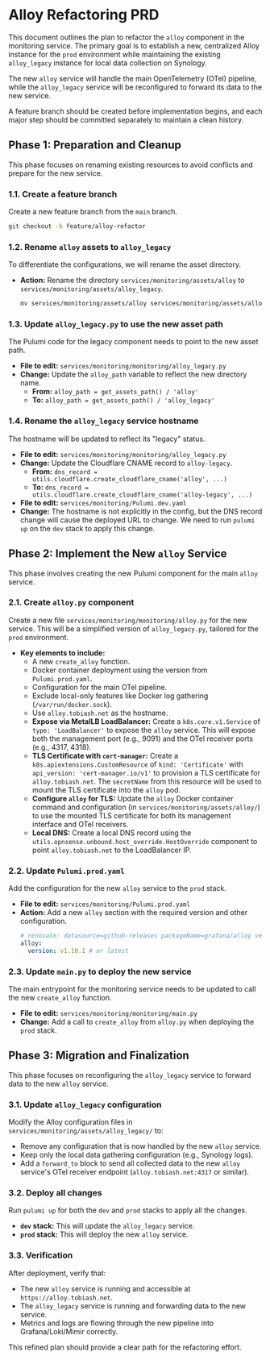 # Alloy Refactoring PRD

This document outlines the plan to refactor the `alloy` component in the monitoring service. The primary goal is to establish a new, centralized Alloy instance for the `prod` environment while maintaining the existing `alloy_legacy` instance for local data collection on Synology.

The new `alloy` service will handle the main OpenTelemetry (OTel) pipeline, while the `alloy_legacy` service will be reconfigured to forward its data to the new service.

A feature branch should be created before implementation begins, and each major step should be committed separately to maintain a clean history.

## Phase 1: Preparation and Cleanup

This phase focuses on renaming existing resources to avoid conflicts and prepare for the new service.

### 1.1. Create a feature branch

Create a new feature branch from the `main` branch.

```bash
git checkout -b feature/alloy-refactor
```

### 1.2. Rename `alloy` assets to `alloy_legacy`

To differentiate the configurations, we will rename the asset directory.

*   **Action:** Rename the directory `services/monitoring/assets/alloy` to `services/monitoring/assets/alloy_legacy`.
    ```bash
    mv services/monitoring/assets/alloy services/monitoring/assets/alloy_legacy
    ```

### 1.3. Update `alloy_legacy.py` to use the new asset path

The Pulumi code for the legacy component needs to point to the new asset path.

*   **File to edit:** `services/monitoring/monitoring/alloy_legacy.py`
*   **Change:** Update the `alloy_path` variable to reflect the new directory name.
    *   **From:** `alloy_path = get_assets_path() / 'alloy'`
    *   **To:** `alloy_path = get_assets_path() / 'alloy_legacy'`

### 1.4. Rename the `alloy_legacy` service hostname

The hostname will be updated to reflect its "legacy" status.

*   **File to edit:** `services/monitoring/monitoring/alloy_legacy.py`
*   **Change:** Update the Cloudflare CNAME record to `alloy-legacy`.
    *   **From:** `dns_record = utils.cloudflare.create_cloudflare_cname('alloy', ...)`
    *   **To:** `dns_record = utils.cloudflare.create_cloudflare_cname('alloy-legacy', ...)`
*   **File to edit:** `services/monitoring/Pulumi.dev.yaml`
*   **Change:** The hostname is not explicitly in the config, but the DNS record change will cause the deployed URL to change. We need to run `pulumi up` on the `dev` stack to apply this change.

## Phase 2: Implement the New `alloy` Service

This phase involves creating the new Pulumi component for the main `alloy` service.

### 2.1. Create `alloy.py` component

Create a new file `services/monitoring/monitoring/alloy.py` for the new service. This will be a simplified version of `alloy_legacy.py`, tailored for the `prod` environment.

*   **Key elements to include:**
    *   A new `create_alloy` function.
    *   Docker container deployment using the version from `Pulumi.prod.yaml`.
    *   Configuration for the main OTel pipeline.
    *   Exclude local-only features like Docker log gathering (`/var/run/docker.sock`).
    *   Use `alloy.tobiash.net` as the hostname.
    *   **Expose via MetalLB LoadBalancer:** Create a `k8s.core.v1.Service` of `type: 'LoadBalancer'` to expose the `alloy` service. This will expose both the management port (e.g., 9091) and the OTel receiver ports (e.g., 4317, 4318).
    *   **TLS Certificate with `cert-manager`:** Create a `k8s.apiextensions.CustomResource` of `kind: 'Certificate'` with `api_version: 'cert-manager.io/v1'` to provision a TLS certificate for `alloy.tobiash.net`. The `secretName` from this resource will be used to mount the TLS certificate into the `alloy` pod.
    *   **Configure `alloy` for TLS:** Update the `alloy` Docker container command and configuration (in `services/monitoring/assets/alloy/`) to use the mounted TLS certificate for both its management interface and OTel receivers.
    *   **Local DNS:** Create a local DNS record using the `utils.opnsense.unbound.host_override.HostOverride` component to point `alloy.tobiash.net` to the LoadBalancer IP.

### 2.2. Update `Pulumi.prod.yaml`

Add the configuration for the new `alloy` service to the `prod` stack.

*   **File to edit:** `services/monitoring/Pulumi.prod.yaml`
*   **Action:** Add a new `alloy` section with the required version and other configuration.
    ```yaml
    # renovate: datasource=github-releases packageName=grafana/alloy versioning=semver
    alloy:
      version: v1.10.1 # or latest
    ```

### 2.3. Update `main.py` to deploy the new service

The main entrypoint for the monitoring service needs to be updated to call the new `create_alloy` function.

*   **File to edit:** `services/monitoring/monitoring/main.py`
*   **Change:** Add a call to `create_alloy` from `alloy.py` when deploying the `prod` stack.

## Phase 3: Migration and Finalization

This phase focuses on reconfiguring the `alloy_legacy` service to forward data to the new `alloy` service.

### 3.1. Update `alloy_legacy` configuration

Modify the Alloy configuration files in `services/monitoring/assets/alloy_legacy/` to:
*   Remove any configuration that is now handled by the new `alloy` service.
*   Keep only the local data gathering configuration (e.g., Synology logs).
*   Add a `forward_to` block to send all collected data to the new `alloy` service's OTel receiver endpoint (`alloy.tobiash.net:4317` or similar).

### 3.2. Deploy all changes

Run `pulumi up` for both the `dev` and `prod` stacks to apply all the changes.

*   **`dev` stack:** This will update the `alloy_legacy` service.
*   **`prod` stack:** This will deploy the new `alloy` service.

### 3.3. Verification

After deployment, verify that:
*   The new `alloy` service is running and accessible at `https://alloy.tobiash.net`.
*   The `alloy_legacy` service is running and forwarding data to the new service.
*   Metrics and logs are flowing through the new pipeline into Grafana/Loki/Mimir correctly.

This refined plan should provide a clear path for the refactoring effort.
